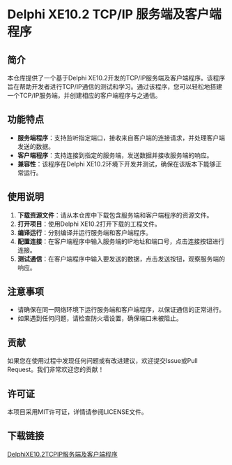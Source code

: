 # Delphi XE10.2 TCP/IP 服务端及客户端程序

## 简介

本仓库提供了一个基于Delphi XE10.2开发的TCP/IP服务端及客户端程序。该程序旨在帮助开发者进行TCP/IP通信的测试和学习。通过该程序，您可以轻松地搭建一个TCP/IP服务端，并创建相应的客户端程序与之通信。

## 功能特点

- **服务端程序**：支持监听指定端口，接收来自客户端的连接请求，并处理客户端发送的数据。
- **客户端程序**：支持连接到指定的服务端，发送数据并接收服务端的响应。
- **兼容性**：该程序在Delphi XE10.2环境下开发并测试，确保在该版本下能够正常运行。

## 使用说明

1. **下载资源文件**：请从本仓库中下载包含服务端和客户端程序的资源文件。
2. **打开项目**：使用Delphi XE10.2打开下载的工程文件。
3. **编译运行**：分别编译并运行服务端和客户端程序。
4. **配置连接**：在客户端程序中输入服务端的IP地址和端口号，点击连接按钮进行连接。
5. **测试通信**：在客户端程序中输入要发送的数据，点击发送按钮，观察服务端的响应。

## 注意事项

- 请确保在同一网络环境下运行服务端和客户端程序，以保证通信的正常进行。
- 如果遇到任何问题，请检查防火墙设置，确保端口未被阻止。

## 贡献

如果您在使用过程中发现任何问题或有改进建议，欢迎提交Issue或Pull Request。我们非常欢迎您的贡献！

## 许可证

本项目采用MIT许可证，详情请参阅LICENSE文件。

## 下载链接

[DelphiXE10.2TCPIP服务端及客户端程序](https://pan.quark.cn/s/15ee294a9c1c)